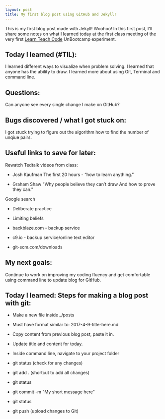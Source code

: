 ```yaml
---
layout: post
title: My first blog post using GitHub and Jekyll!
---
```


This is my first blog post made with Jekyll! Woohoo! In this first post, I'll share some notes on what I learned today at the first class meeting of the very first [Learn Teach Code](http://learnteachcode.org/) UnBootcamp experiment.

## Today I learned (#TIL):
I learned different ways to visualize when problem solving. 
I learned that anyone has the ability to draw.
I learned more about using Git, Terminal and command line.

## Questions:

Can anyone see every single change I make on GitHub?


## Bugs discovered / what I got stuck on:

I got stuck trying to figure out the algorithm how to find the number of unqiue pairs.

## Useful links to save for later:

Rewatch Tedtalk videos from class:
- Josh Kaufman The first 20 hours - “how to learn anything.”

- Graham Shaw "Why people believe they can’t draw
And how to prove they can."

Google search   
- Deliberate practice  
- Limiting beliefs  

- backblaze.com - backup service
- c9.io - backup service/online text editor

- git-scm.com/downloads

## My next goals:

Continue to work on improving my coding fluency and get comfortable using command line to update blog for GitHub.

## Today I learned:  Steps for making a blog post with git:

- Make a new file inside _/posts

- Must have format similar to:  2017-4-9-title-here.md

- Copy content from previous blog post, paste it in.

- Update title and content for today.

- Inside command line, navigate to your project folder 

- git status (check for any changes)
- git add .  (shortcut to add all changes)
- git status
- git commit -m "My short message here"
- git status
- git push   (upload changes to Git)

